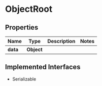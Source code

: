 

# ObjectRoot


## Properties

Name | Type | Description | Notes
------------ | ------------- | ------------- | -------------
**data** | **Object** |  | 


## Implemented Interfaces

* Serializable


